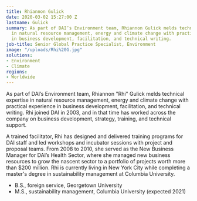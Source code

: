 ```yaml
---
title: Rhiannon Gulick
date: 2020-03-02 15:27:00 Z
lastname: Gulick
summary: As part of DAI’s Environment team, Rhiannon Gulick melds technical expertise
  in natural resource management, energy and climate change with practical experience
  in business development, facilitation, and technical writing.
job-title: Senior Global Practice Specialist, Environment
image: "/uploads/Rhi%20G.jpg"
solutions:
- Environment
- Climate
regions:
- Worldwide
---
```


As part of DAI’s Environment team, Rhiannon "Rhi" Gulick melds technical expertise in natural resource management, energy and climate change with practical experience in business development, facilitation, and technical writing. Rhi joined DAI in 2003, and in that time has worked across the company on business development, strategy, training, and technical support. 

A trained facilitator, Rhi has designed and delivered training programs for DAI staff and led workshops and incubator sessions with project and proposal teams. From 2008 to 2010, she served as the New Business Manager for DAI’s Health Sector, where she managed new business resources to grow the nascent sector to a portfolio of projects worth more than $200 million. Rhi is currently living in New York City while completing a master's degree in sustainability management at Columbia University.

* B.S., foreign service, Georgetown University
* M.S., sustainability management, Columbia University (expected 2021)
